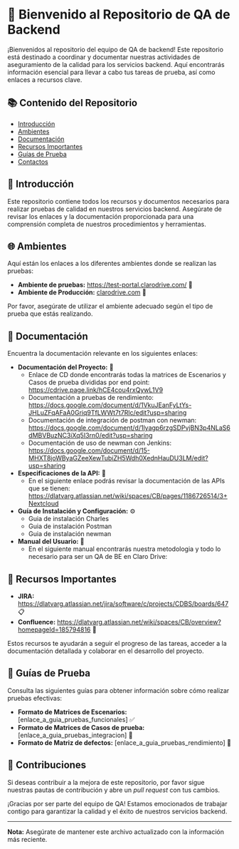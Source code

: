# 🌟 Bienvenido al Repositorio de QA de Backend

¡Bienvenidos al repositorio del equipo de QA de backend! Este repositorio está destinado a coordinar y documentar nuestras actividades de aseguramiento de la calidad para los servicios backend. Aquí encontrarás información esencial para llevar a cabo tus tareas de prueba, así como enlaces a recursos clave.

## 📚 Contenido del Repositorio

- [Introducción](#introducción)
- [Ambientes](#ambientes)
- [Documentación](#documentación)
- [Recursos Importantes](#recursos-importantes)
- [Guías de Prueba](#guías-de-prueba)
- [Contactos](#contactos)

## 🎉 Introducción

Este repositorio contiene todos los recursos y documentos necesarios para realizar pruebas de calidad en nuestros servicios backend. Asegúrate de revisar los enlaces y la documentación proporcionada para una comprensión completa de nuestros procedimientos y herramientas.

## 🌐 Ambientes

Aquí están los enlaces a los diferentes ambientes donde se realizan las pruebas:

- **Ambiente de pruebas:** https://test-portal.clarodrive.com/ 🔬
- **Ambiente de Producción:** [clarodrive.com](https://www.clarodrive.com/) 🚀

Por favor, asegúrate de utilizar el ambiente adecuado según el tipo de prueba que estás realizando.

## 📄 Documentación

Encuentra la documentación relevante en los siguientes enlaces:

- **Documentación del Proyecto:** 📘
    - Enlace de CD donde encontrarás todas la matrices de Escenarios y Casos de prueba divididas por end point: https://cdrive.page.link/hCE4cou4rxQywL1V9
    - Documentación a pruebas de rendimiento: https://docs.google.com/document/d/1VkuJEanFyLtYs-JHLuZFqAFaA0Griq9TfLWWt7t7Rlc/edit?usp=sharing
    - Documentación de integración de postman con newman: https://docs.google.com/document/d/1lyagp6rzgSDPvjBN3p4NLaS6dMBVBuzNC3iXq5I3rn0/edit?usp=sharing
    - Documentación de uso de newman con Jenkins: https://docs.google.com/document/d/15-MHXT8joWByaGZeeXewTubiZH5Wdh0XednHauDU3LM/edit?usp=sharing
- **Especificaciones de la API:** 📑
    - En el siguiente enlace podrás revisar la documentación de las APIs que se tienen: https://dlatvarg.atlassian.net/wiki/spaces/CB/pages/1186726514/3+Nextcloud
- **Guía de Instalación y Configuración:** ⚙️
    - Guia de instalación Charles
    - Guia de instalación Postman
    - Guia de instalación newman
- **Manual del Usuario:** 📖
    - En el siguiente manual encontrarás nuestra metodologia y todo lo necesario para ser un QA de BE en Claro Drive: 

## 🔗 Recursos Importantes

- **JIRA:** https://dlatvarg.atlassian.net/jira/software/c/projects/CDBS/boards/647 📋
- **Confluence:** https://dlatvarg.atlassian.net/wiki/spaces/CB/overview?homepageId=185794816 📝

Estos recursos te ayudarán a seguir el progreso de las tareas, acceder a la documentación detallada y colaborar en el desarrollo del proyecto.

## 🧪 Guías de Prueba

Consulta las siguientes guías para obtener información sobre cómo realizar pruebas efectivas:

- **Formato de Matrices de Escenarios:** [enlace_a_guia_pruebas_funcionales] ✅
- **Formato de Matrices de Casos de prueba:** [enlace_a_guia_pruebas_integracion] 🔗
- **Formato de Matriz de defectos:** [enlace_a_guia_pruebas_rendimiento] 🚀

## 🤝 Contribuciones

Si deseas contribuir a la mejora de este repositorio, por favor sigue nuestras pautas de contribución y abre un *pull request* con tus cambios.

¡Gracias por ser parte del equipo de QA! Estamos emocionados de trabajar contigo para garantizar la calidad y el éxito de nuestros servicios backend.

---

**Nota:** Asegúrate de mantener este archivo actualizado con la información más reciente.

